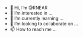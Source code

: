 - 👋 Hi, I’m @RNEAR
- 👀 I’m interested in ...
- 🌱 I’m currently learning ...
- 💞️ I’m looking to collaborate on ...
- 📫 How to reach me ...

<!---
RNEAR/RNEAR is a ✨ special ✨ repository because its `README.md` (this file) appears on your GitHub profile.
You can click the Preview link to take a look at your changes.
--->
